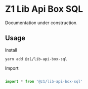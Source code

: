 # Z1 Lib Api Box SQL

Documentation under construction.

## Usage

Install

```
yarn add @z1/lib-api-box-sql
```

Import

```JavaScript

import * from '@z1/lib-api-box-sql'

```
